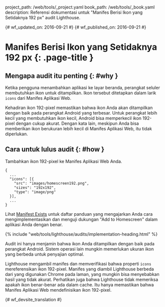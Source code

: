 project_path: /web/tools/_project.yaml
book_path: /web/tools/_book.yaml
description: Referensi dokumentasi untuk "Manifes Berisi Ikon yang Setidaknya 192 px" audit Lighthouse.

{# wf_updated_on: 2016-09-21 #}
{# wf_published_on: 2016-09-21 #}

# Manifes Berisi Ikon yang Setidaknya 192 px  {: .page-title }

## Mengapa audit itu penting {: #why }

Ketika pengguna menambahkan aplikasi ke layar beranda, perangkat seluler membutuhkan ikon untuk
ditampilkan. Ikon tersebut ditetapkan dalam larik `icons` dari Manifes Aplikasi Web.

Kehadiran ikon 192-pixel memastikan bahwa ikon Anda akan ditampilkan dengan baik pada
perangkat Android yang terbesar. Untuk perangkat lebih kecil yang membutuhkan ikon kecil, Android
bisa memperkecil ikon 192-pixel dengan cukup akurat. Dengan kata lain,
meskipun Anda bisa memberikan ikon berukuran lebih kecil di Manifes Aplikasi Web, itu
tidak diperlukan.

## Cara untuk lulus audit {: #how }

Tambahkan ikon 192-pixel ke Manifes Aplikasi Web Anda.

    {
      ...
      "icons": [{
        "src": "images/homescreen192.png",
        "sizes": "192x192",
        "type": "image/png"
      }],
      ...
    }

Lihat [Manifest Exists](manifest-exists#how)
untuk daftar panduan yang mengajarkan Anda cara
mengimplementasikan dan menguji dukungan "Add to Homescreen" dalam aplikasi Anda dengan benar.

{% include "web/tools/lighthouse/audits/implementation-heading.html" %}

Audit ini hanya menjamin bahwa ikon Anda ditampilkan dengan baik pada perangkat Android.
Sistem operasi lain mungkin memerlukan ukuran ikon yang berbeda untuk penyajian
optimal.

Lighthouse mengambil manifes dan memverifikasi bahwa properti `icons` mereferensikan
ikon 192-pixel. Manifes yang diambil Lighthouse
berbeda dari yang digunakan Chrome pada laman, yang mungkin bisa
menyebabkan hasil yang tidak akurat. Perhatikan juga bahwa Lighthouse tidak memeriksa apakah
ikon benar-benar ada dalam cache. Itu hanya memastikan bahwa Manifes
Aplikasi Web mendefinisikan ikon 192-pixel.


{# wf_devsite_translation #}
